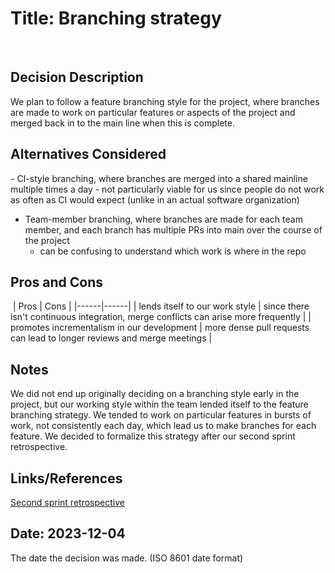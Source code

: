 # Title: Branching strategy
​
## Decision Description
​We plan to follow a feature branching style for the project, where branches are made to work on particular features or aspects of the project and merged back in to the main line when this is complete.
​
## Alternatives Considered
​- CI-style branching, where branches are merged into a shared mainline multiple times a day
    - not particularly viable for us since people do not work as often as CI would expect (unlike in an actual software organization)
- Team-member branching, where branches are made for each team member, and each branch has multiple PRs into main over the course of the project
    - can be confusing to understand which work is where in the repo
​
## Pros and Cons
​
| Pros | Cons |
|------|------|
| lends itself to our work style | since there isn't continuous integration, merge conflicts can arise more frequently |
| promotes incrementalism in our development | more dense pull requests can lead to longer reviews and merge meetings |
​
## Notes​
We did not end up originally deciding on a branching style early in the project, but our working style within the team lended itself to the feature branching strategy. We tended to work on particular features in bursts of work, not consistently each day, which lead us to make branches for each feature. We decided to formalize this strategy after our second sprint retrospective.

## Links/References
[Second sprint retrospective](../meetings/2023-12-04.md#sprint-retrospective)
​
## Date: 2023-12-04
The date the decision was made.
(ISO 8601 date format)
